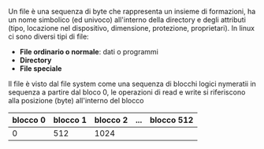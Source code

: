 Un file è una sequenza di byte che rappresenta un insieme di formazioni, ha un nome simbolico (ed univoco) all'interno della directory e degli attributi (tipo, locazione nel dispositivo, dimensione, protezione, proprietari). In linux ci sono diversi tipi di file:
- **File ordinario o normale**: dati o programmi
- **Directory**
- **File speciale**

Il file è visto dal file system come una sequenza di blocchi logici nymeratii in sequenza a partire dal bloco 0, le operazioni di read e write si riferiscono alla posizione (byte) all'interno del blocco


| blocco 0 | blocco 1 | blocco 2 | ... | blocco 512 |
| -------- | -------- | -------- | --- | ---------- |
| 0        | 512      | 1024     |     |            |
